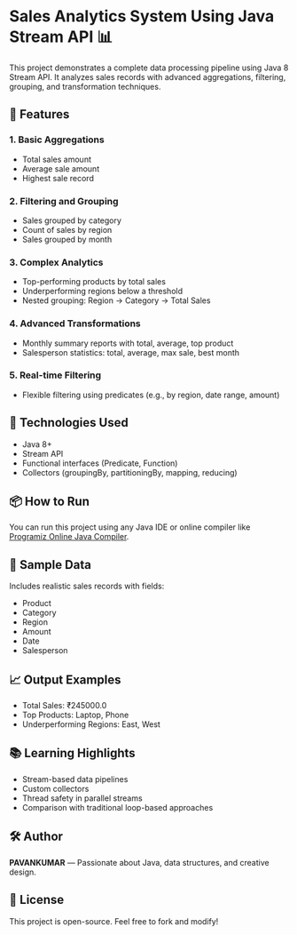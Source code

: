# Sales Analytics System Using Java Stream API 📊

This project demonstrates a complete data processing pipeline using Java 8 Stream API. It analyzes sales records with advanced aggregations, filtering, grouping, and transformation techniques.

## 🚀 Features

### 1. Basic Aggregations
- Total sales amount
- Average sale amount
- Highest sale record

### 2. Filtering and Grouping
- Sales grouped by category
- Count of sales by region
- Sales grouped by month

### 3. Complex Analytics
- Top-performing products by total sales
- Underperforming regions below a threshold
- Nested grouping: Region → Category → Total Sales

### 4. Advanced Transformations
- Monthly summary reports with total, average, top product
- Salesperson statistics: total, average, max sale, best month

### 5. Real-time Filtering
- Flexible filtering using predicates (e.g., by region, date range, amount)

## 🧪 Technologies Used
- Java 8+
- Stream API
- Functional interfaces (Predicate, Function)
- Collectors (groupingBy, partitioningBy, mapping, reducing)

## 📦 How to Run
You can run this project using any Java IDE or online compiler like [Programiz Online Java Compiler](https://www.programiz.com/java-programming/online-compiler/).

## 📁 Sample Data
Includes realistic sales records with fields:
- Product
- Category
- Region
- Amount
- Date
- Salesperson

## 📈 Output Examples
- Total Sales: ₹245000.0
- Top Products: Laptop, Phone
- Underperforming Regions: East, West

## 📚 Learning Highlights
- Stream-based data pipelines
- Custom collectors
- Thread safety in parallel streams
- Comparison with traditional loop-based approaches

## 🛠️ Author
**PAVANKUMAR** — Passionate about Java, data structures, and creative design.

## 📄 License
This project is open-source. Feel free to fork and modify!
